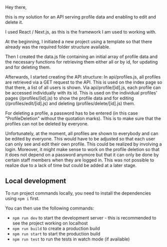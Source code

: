 Hey there,

this is my solution for an API serving profile data and enabling to edit and delete it.

I used React / Next.js, as this is the framework I am used to working with.

At the beginning, I initiated a new project using a template so that there already was the required folder structure available.

Then I created the data.js file containing an initial array of profile data and the necessary functions for retrieving them either all or by id, for updating and for deleting them.

Afterwards, I started creating the API structure:
In api/profiles.js, all profiles are retrieved via a GET request to the API. This is used on the index page so that there, a list of all users is shown.
Via api/profile/[id].js, each profile can be accessed individually with its id. This is used on the individual profiles' pages (/profiles/[id].js) to show the profile data and for editing (/profiles/edit/[id].js) and deleting (profiles/delete/[id].js) them.

For deleting a profile, a password has to be entered (in this case "ProfileDeletion" without the quotation marks). This is to make sure that the profiles can not be deleted by everyone.

Unfortunately, at the moment, all profiles are shown to everybody and can be edited by everyone. This would have to be adjusted so that each user can only see and edit their own profile. This could be realized by involving a login. Moreover, it might make sense to work on the profile deletion so that it does not depend on a password anymore but that it can only be done by certain staff members when they are logged in. This was not possible to realize due to a lack of time but could be added at a later stage.

## Local development

To run project commands locally, you need to install the dependencies using `npm i` first.

You can then use the following commands:

- `npm run dev` to start the development server - this is recommended to see the project working on localhost
- `npm run build` to create a production build
- `npm run start` to start the production build
- `npm run test` to run the tests in watch mode (if available)
